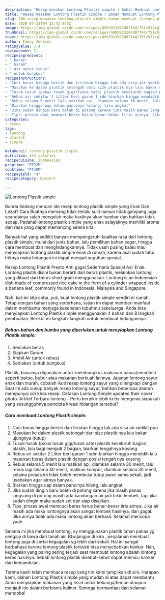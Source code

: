 ```yaml
---
description: "Resep masakan Lontong Plastik simple | Bahan Membuat Lontong Plastik simple Yang Mudah Dan Praktis"
title: "Resep masakan Lontong Plastik simple | Bahan Membuat Lontong Plastik simple Yang Mudah Dan Praktis"
slug: 108-resep-masakan-lontong-plastik-simple-bahan-membuat-lontong-plastik-simple-yang-mudah-dan-praktis
date: 2020-07-23T04:12:42.875Z
image: https://img-global.cpcdn.com/recipes/49b5923207d87f44/751x532cq70/lontong-plastik-simple-foto-resep-utama.jpg
thumbnail: https://img-global.cpcdn.com/recipes/49b5923207d87f44/751x532cq70/lontong-plastik-simple-foto-resep-utama.jpg
cover: https://img-global.cpcdn.com/recipes/49b5923207d87f44/751x532cq70/lontong-plastik-simple-foto-resep-utama.jpg
author: Fanny Jenkins
ratingvalue: 3.4
reviewcount: 11
recipeingredient:
- " beras"
- " Garam"
- " Air untuk rebus"
- " untuk bungkus"
recipeinstructions:
- "Cuci beras hingga bersih dan tiriskan hingga tak ada sisa air sedikit pun"
- "Masukan ke dalam plastik setengah dari size plastik nya lalu bakar ujungnya (tutup)"
- "Tusuk-tusuk (pakai tusuk gigi/tusuk sate) plastik keseluruh bagian plastik, lalu bagi menjadi 2 bagian, biarkan tengahnya kosong"
- "Rebus air sekitar 2 Litter beri garam 1 sdm biarkan hingga mendidih lalu masukan beras dalam plastik dengan posisi tengah nya kosong"
- "Rebus selama 5 menit lalu matikan api, diamkan selama 30 menit, lalu rebus lagi selama 40 menit, matikan kompor, diamkan selama 30 menit,. selama proses ini tidak boleh membuka tutup panci sama sekali, jadi usahakan agar airnya banyak."
- "Biarkan hingga uap dalam pancinya hilang, lalu angkat"
- "Jika sudah dingin baru boleh di potong karena jika masih panas langsung di potong masih ada kandungan air jadi bikin lembek, tapi jika sudah dingin maka sudah set dan siap disajikan."
- "Tips: proses awal memcuci beras harus benar-benar tiris airnya, Jika air masih ada maka lontongnya akan sangat lembek hasilnya, dan gagal. Jika airnya tidak ada maka lontong akan berhasil. Selamat mencoba yaah"
categories:
- Resep
tags:
- lontong
- plastik
- simple

katakunci: lontong plastik simple 
nutrition: 143 calories
recipecuisine: Indonesian
preptime: "PT32M"
cooktime: "PT38M"
recipeyield: "4"
recipecategory: Dessert

---
```



![Lontong Plastik simple](https://img-global.cpcdn.com/recipes/49b5923207d87f44/751x532cq70/lontong-plastik-simple-foto-resep-utama.jpg)

Bunda Sedang mencari ide resep lontong plastik simple yang Enak Dan Lezat? Cara Buatnya memang tidak terlalu sulit namun tidak gampang juga. seandainya salah mengolah maka hasilnya akan hambar dan bahkan tidak sedap. Padahal lontong plastik simple yang enak selayaknya memiliki aroma dan rasa yang dapat memancing selera kita.

Banyak hal yang sedikit banyak mempengaruhi kualitas rasa dari lontong plastik simple, mulai dari jenis bahan, lalu pemilihan bahan segar, hingga cara membuat dan menghidangkannya. Tidak usah pusing kalau mau menyiapkan lontong plastik simple enak di rumah, karena asal sudah tahu triknya maka hidangan ini dapat menjadi suguhan spesial.

Resep Lontong Plastik Presto Anti gagal Sederhana Spesial Asli Enak. Lontong plastik disini bukan berarti dari beras plastik, melainkan lontong yang dibuat dari beras short grain menggunakan. Lontong is an Indonesian dish made of compressed rice cake in the form of a cylinder wrapped inside a banana leaf, commonly found in Indonesia, Malaysia and Singapore.


Nah, kali ini kita coba, yuk, buat lontong plastik simple sendiri di rumah. Tetap dengan bahan yang sederhana, sajian ini dapat memberi manfaat dalam membantu menjaga kesehatan tubuhmu sekeluarga. Anda bisa menyiapkan Lontong Plastik simple menggunakan 4 bahan dan 8 langkah pembuatan. Berikut ini langkah-langkah untuk membuat hidangannya.

<!--inarticleads1-->

##### Bahan-bahan dan bumbu yang diperlukan untuk menyiapkan Lontong Plastik simple:

1. Sediakan  beras
1. Siapkan  Garam
1. Ambil  Air (untuk rebus)
1. Sediakan  (untuk bungkus)


Plastik, biasanya digunakan untuk membungkus makanan panas/mendidih seperti bakso, bubur atau makanan berkuah lainnya. Jajanan lontong sayur enak dan murah, cobalah ikuti resep lontong sayur yang dilengkapi dengan Saat ini ada cukup banyak resep lontong sayur, bahkan beberapa daerah mempunyai ciri khas resep. Cetakan Lontong Simple updated their cover photo. Artikel Terbaru lontong - Perlu berpikir lebih kritis mengenai siapakah yang sesungguhnya pencipta kreasi hidangan tersebut? 

<!--inarticleads2-->

##### Cara membuat Lontong Plastik simple:

1. Cuci beras hingga bersih dan tiriskan hingga tak ada sisa air sedikit pun
1. Masukan ke dalam plastik setengah dari size plastik nya lalu bakar ujungnya (tutup)
1. Tusuk-tusuk (pakai tusuk gigi/tusuk sate) plastik keseluruh bagian plastik, lalu bagi menjadi 2 bagian, biarkan tengahnya kosong
1. Rebus air sekitar 2 Litter beri garam 1 sdm biarkan hingga mendidih lalu masukan beras dalam plastik dengan posisi tengah nya kosong
1. Rebus selama 5 menit lalu matikan api, diamkan selama 30 menit, lalu rebus lagi selama 40 menit, matikan kompor, diamkan selama 30 menit,. selama proses ini tidak boleh membuka tutup panci sama sekali, jadi usahakan agar airnya banyak.
1. Biarkan hingga uap dalam pancinya hilang, lalu angkat
1. Jika sudah dingin baru boleh di potong karena jika masih panas langsung di potong masih ada kandungan air jadi bikin lembek, tapi jika sudah dingin maka sudah set dan siap disajikan.
1. Tips: proses awal memcuci beras harus benar-benar tiris airnya, Jika air masih ada maka lontongnya akan sangat lembek hasilnya, dan gagal. Jika airnya tidak ada maka lontong akan berhasil. Selamat mencoba yaah


Selama ini jika membuat lontong, sy menggunakan plastik tahan panas yg sengaja di bawa dari tanah air. Btw.jangan di kira , perjalanan membuat lontong juga di sertai kegagalan yg lebih dari sekali. Hal ini sangat berbahaya karena lontong plastik terbukti bisa menyebabkan kanker. Nah, kegagalan yang paling sering terjadi saat membuat lontong adalah lontong keras hasilnya. Sebab lontong plastik disebut-sebut dapat memicu kanker dan kemandulan. 

Terima kasih telah membaca resep yang tim kami tampilkan di sini. Harapan kami, olahan Lontong Plastik simple yang mudah di atas dapat membantu Anda menyiapkan makanan yang lezat untuk keluarga/teman ataupun menjadi ide dalam berbisnis kuliner. Semoga bermanfaat dan selamat mencoba!
